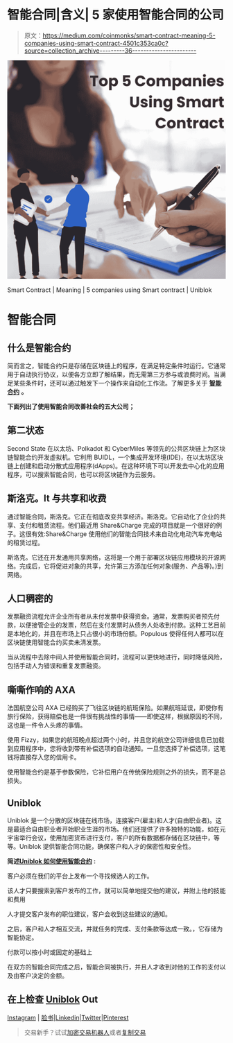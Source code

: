 # 智能合同|含义| 5 家使用智能合同的公司

> 原文：<https://medium.com/coinmonks/smart-contract-meaning-5-companies-using-smart-contract-4501c353ca0c?source=collection_archive---------36----------------------->

![](img/0208003a6632c8bcc51370607f5fbf84.png)

Smart Contract | Meaning | 5 companies using Smart contract | Uniblok

# 智能合同

## 什么是智能合约

简而言之，智能合约只是存储在区块链上的程序，在满足特定条件时运行。它通常用于自动执行协议，以便各方立即了解结果，而无需第三方参与或浪费时间。当满足某些条件时，还可以通过触发下一个操作来自动化工作流。了解更多关于 [**智能合约**](/coinmonks/smart-contract-meaning-implementation-blockchain-585418423260) **。**

**下面列出了使用智能合同改善社会的五大公司；**

## 第二状态

Second State 在以太坊、Polkadot 和 CyberMiles 等领先的公共区块链上为区块链智能合约开发虚拟机。它利用 BUIDL，一个集成开发环境(IDE)，在以太坊区块链上创建和启动分散式应用程序(dApps)。在这种环境下可以开发去中心化的应用程序，可以搜索智能合同，也可以将区块链作为云服务。

## 斯洛克。It 与共享和收费

通过智能合同，斯洛克。它正在彻底改变共享经济。斯洛克。它自动化了企业的共享、支付和租赁流程。他们最近用 Share&Charge 完成的项目就是一个很好的例子。这很有效:Share&Charge 使用他们的智能合同技术来自动化电动汽车充电站的租赁过程。

斯洛克。它还在开发通用共享网络，这将是一个用于部署区块链应用模块的开源网络。完成后，它将促进对象的共享，允许第三方添加任何对象(服务、产品等)。)到网络。

## 人口稠密的

发票融资流程允许企业所有者从未付发票中获得资金。通常，发票购买者预先付款，以便接管企业的发票，然后在支付发票时从债务人处收到付款。这种工艺目前是本地化的，并且在市场上只占很小的市场份额。Populous 使得任何人都可以在区块链使用智能合约买卖未清发票。

当从流程中去除中间人并使用智能合同时，流程可以更快地进行，同时降低风险，包括手动人为错误和重复发票融资。

## 嘶嘶作响的 AXA

法国航空公司 AXA 已经购买了飞往区块链的航班保险。如果航班延误，即使你有旅行保险，获得赔偿也是一件很有挑战性的事情——即使这样，根据原因的不同，这也是一件令人头疼的事情。

使用 Fizzy，如果您的航班晚点超过两个小时，并且您的航空公司详细信息已加载到应用程序中，您将收到带有补偿选项的自动通知。一旦您选择了补偿选项，这笔钱将直接存入您的信用卡。

使用智能合约是基于参数保险，它补偿用户在传统保险规则之外的损失，而不是总损失。

## Uniblok

Uniblok 是一个分散的区块链在线市场，连接客户(雇主)和人才(自由职业者)。这是最适合自由职业者开始职业生涯的市场。他们还提供了许多独特的功能，如在元宇宙举行会议，使用加密货币进行支付，客户的所有数据都存储在区块链中，等等。Uniblok 提供智能合同功能，确保客户和人才的保密性和安全性。

**简述**[**Uniblok 如何使用智能合约**](/@uniblok/how-uniblok-will-use-smart-contracts-more-effective-for-managing-agreements-d901aac84cb3) **:**

客户必须在我们的平台上发布一个寻找候选人的工作。

该人才只要搜索到客户发布的工作，就可以简单地提交他的建议，并附上他的技能和费用

人才提交客户发布的职位建议，客户会收到这些建议的通知。

之后，客户和人才相互交流，并就任务的完成、支付条款等达成一致。，它存储为智能协定。

付款可以按小时或固定的基础上

在双方的智能合同完成之后，智能合同被执行，并且人才收到对他的工作的支付以及由客户决定的金额。

## 在上检查 [Uniblok](https://uniblok.io/) Out

[Instagram](https://www.instagram.com/uniblok_techpvtltd/) | [脸书](https://www.facebook.com/Uniblok-Tech-Pvt-Ltd-115934447782742/)|[Linkedin](https://www.linkedin.com/company/uniblok-tech-pvt-ltd)|[Twitter](https://twitter.com/UniblokPVTLTD)|[Pinterest](https://in.pinterest.com/UniblokTechPvtLtd/)

> 交易新手？试试[加密交易机器人](/coinmonks/crypto-trading-bot-c2ffce8acb2a)或者[复制交易](/coinmonks/top-10-crypto-copy-trading-platforms-for-beginners-d0c37c7d698c)